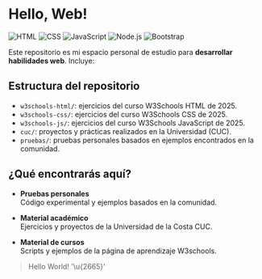 # Hello, Web!

![HTML](https://img.shields.io/badge/HTML-E34F26?logo=html5&logoColor=white)
![CSS](https://img.shields.io/badge/CSS-1572B6?logo=css3&logoColor=white)
![JavaScript](https://img.shields.io/badge/JavaScript-F7DF1E?logo=JavaScript&logoColor=black)
![Node.js](https://img.shields.io/badge/Node.js-339933?logo=Node.js&logoColor=white)
![Bootstrap](https://img.shields.io/badge/Bootstrap-563D7C?logo=bootstrap&logoColor=white)

Este repositorio es mi espacio personal de estudio para **desarrollar habilidades web**. Incluye:

## Estructura del repositorio

- `w3schools-html/`: ejercicios del curso W3Schools HTML de 2025.
- `w3schools-css/`: ejercicios del curso W3Schools CSS de 2025.
- `w3schools-js/`: ejercicios del curso W3Schools JavaScript de 2025.
- `cuc/`: proyectos y prácticas realizados en la Universidad (CUC).
- `pruebas/`: pruebas personales basados en ejemplos encontrados en la comunidad.

## ¿Qué encontrarás aquí?
 
- **Pruebas personales**  
  Código experimental y ejemplos basados en la comunidad.

- **Material académico**  
  Ejercicios y proyectos de la Universidad de la Costa CUC.

- **Material de cursos**  
  Scripts y ejemplos de la página de aprendizaje W3schools.

> Hello World! '\u{2665}'

